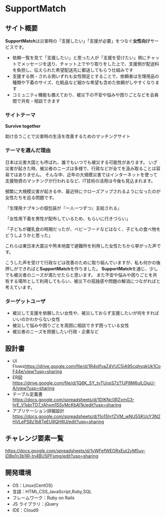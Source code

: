# SupportMatch

## サイト概要

**SupportMatch**は災害時の「支援したい」「支援が必要」をつなぐ**女性向け**サービスです。

- 依頼一覧を見て「支援したい」と思った人が「支援を受けたい」側にチャットでメッセージを送り、チャット上でやり取りをした上で、支援側が配送料を負担し、伝えられた希望配送先に郵送してもらう仕組みです
- 支援する側・される側いずれも女性限定とすることで、依頼者は生理用品の種類や下着のサイズ、化粧品など細かな希望も含めた依頼がしやすくなります
- コミュニティ機能も備えており、被災下の不安や悩みや困りごとなどを会員間で共有・相談できます

### サイトテーマ

**Survive together**

助け合うことで災害時の生活を改善するためのマッチングサイト

### テーマを選んだ理由

日本は災害大国とも呼ばれ、誰でもいつでも被災する可能性があります。
いざ災害が起きた時、被災者のニーズは多様で、行政などが全てを汲み取ることは容易ではありません。
そんな中、近年の大規模災害ではインターネットを使って支援物資のマッチングが行われるなど、IT技術の活用は今後も見込まれます。

頻繁に大規模災害が起きる中、最近特にクローズアップされるようになったのが女性たちを巡る問題です。

「生理用ナプキンの個包装が『一人一つずつ』支給される」

「女性用下着を男性が配布しているため、もらいに行きづらい」

「子どもが離乳食の時期だったが、ベビーフードなどはなく、子どもの食べ物をどうしようかと思った」

これらは東日本大震災や熊本地震で避難所を利用した女性たちから挙がった声です。

こうした声を受けて行政などは改善のために取り組んでいますが、私も何かの後押しができればと**SupportMatch**を作りました。
**SupportMatch**を通じ、少しでも被災者のニーズが満たせたらと思います。
また不安や悩みや困りごとを共有する場所として利用してもらい、被災下の孤独感や問題の解消につながればと考えています。


### ターゲットユーザ

- 被災して支援を依頼したい女性や、被災しておらず支援したいが何をすればいいのかわからない女性
- 被災して悩みや困りごとを周囲に相談できず困っている女性
- 被災者のニーズを把握したい行政・企業など

## 設計書

- UI Flows<https://drive.google.com/file/d/1R4oIfvaZ4VUC5iA95cqhyqkUk1CoF44e/view?usp=sharing>
- ER図<https://drive.google.com/file/d/1Q6K_SY_tvTUosS7zTfJP8M6uILOiuU-A/view?usp=sharing>
- テーブル定義書<https://docs.google.com/spreadsheets/d/1DIKNc0RZxmG3-hrE_V1sbrTD7_tAhxm1SSyMcKbAl1k/edit?usp=sharing>
- アプリケーション詳細設計<https://docs.google.com/spreadsheets/d/11o15hrfZVM_wNU5SKUcY3N2HVLePS8z1b8TeEU9QH6U/edit?usp=sharing>

## チャレンジ要素一覧

<https://docs.google.com/spreadsheets/d/1vWFefWEORxEut2yM5uv-iDBp1n3b1lR-tn4BUSPFsmg/edit?usp=sharing>

## 開発環境

- OS：Linux(CentOS)
- 言語：HTML,CSS,JavaScript,Ruby,SQL
- フレームワーク：Ruby on Rails
- JS ライブラリ：jQuery
- IDE：Cloud9
